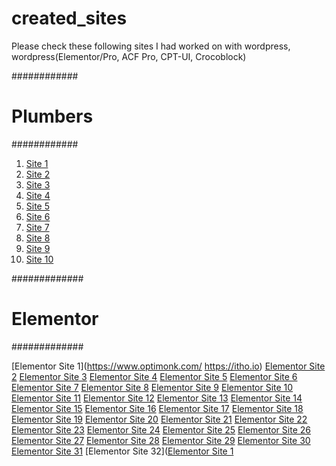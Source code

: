 # created_sites
Please check these following sites I had worked on with wordpress, wordpress(Elementor/Pro, ACF Pro, CPT-UI, Crocoblock) 

############
# Plumbers #
############
1) [Site 1](https://www.candwplumbing.com/)
2) [Site 2](https://www.hmcplumbing.com/)
3) [Site 3](https://www.absolutelyplumbhappy.com/)
4) [Site 4](https://www.ccslableaks.com/)
5) [Site 5](http://www.econosewer.com/)
6) [Site 6](https://www.asapplumbingandheatingrockland.com/)
7) [Site 7](https://www.mrrooter.com/)
8) [Site 8](https://www.monroeplumbing.com/)
9) [Site 9](https://www.atlantisplumbing.com/)
10) [Site 10](https://tomdrexlerplumbing.com/)

#############
# Elementor #
#############

[Elementor Site 1](https://www.optimonk.com/ https://itho.io)
[Elementor Site 2](https://kbsci.com/)
[Elementor Site 3](https://sustainablenation.com/)
[Elementor Site 4](https://www.camperboys.de/en/) 
[Elementor Site 5](https://vstavridis.gr/home-page-3/)
[Elementor Site 6](https://www.brosspro.com/)
[Elementor Site 7](https://www.geekseller.com/)
[Elementor Site 8](https://customcabinets.net.au/)
[Elementor Site 9](https://aldeilis.is/)
[Elementor Site 10](https://rebel.no/)
[Elementor Site 11](https://r11.solutions/)
[Elementor Site 12](https://otticamiro.it/)
[Elementor Site 13](https://www.gutmanmuseum.co.il/)
[Elementor Site 14](https://www.epicongroup.com/)
[Elementor Site 15](https://www.darps.nl/)
[Elementor Site 16](https://www.schema-studio.ch/)
[Elementor Site 17](https://www.studiogrit.com.au/)
[Elementor Site 18](https://homefrontmagazine.ca/)
[Elementor Site 19](https://graycoatings.com/)
[Elementor Site 20](https://www.creatistry.com/)
[Elementor Site 21](https://www.australiancosmeticinstitute.com.au/)
[Elementor Site 22](https://www.londonyouthgames.org/)
[Elementor Site 23](https://thefoxesphotography.com/)
[Elementor Site 24](https://hijabprintingbandung.com/)
[Elementor Site 25](https://www.torgesonelectric.com/)
[Elementor Site 26](http://theverahotel.com/)
[Elementor Site 27](https://www.bramcompany.com/)
[Elementor Site 28](https://broasterchicken.co.il/)
[Elementor Site 29](https://www.teads.com/)
[Elementor Site 30](https://adamwdesign.co.uk/)
[Elementor Site 31](https://society-a.com/)
[Elementor Site 32]([Elementor Site 1](http://4one.ag/)




